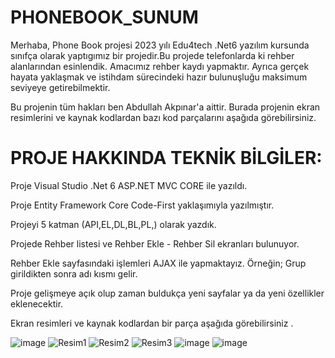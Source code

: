 # PHONEBOOK_SUNUM
Merhaba, Phone Book projesi 2023 yılı Edu4tech .Net6 yazılım kursunda sınıfça olarak yaptıgımız bir projedir.Bu projede telefonlarda ki rehber alanlarından esinlendik. Amacımız rehber kaydı yapmaktır.
Ayrıca gerçek hayata yaklaşmak ve istihdam sürecindeki hazır bulunuşluğu maksimum seviyeye getirebilmektir.

Bu projenin tüm hakları ben Abdullah Akpınar'a aittir. Burada projenin ekran resimlerini ve kaynak kodlardan bazı kod parçalarını aşağıda görebilirsiniz.

# PROJE HAKKINDA TEKNİK BİLGİLER:

Proje Visual Studio .Net 6 ASP.NET MVC CORE ile yazıldı.

Proje Entity Framework Core Code-First yaklaşımıyla yazılmıştır.

Projeyi 5 katman (API,EL,DL,BL,PL,) olarak yazdık. 

Projede Rehber listesi ve Rehber Ekle - Rehber Sil ekranları bulunuyor.

Rehber Ekle sayfasındaki işlemleri AJAX ile yapmaktayız. Örneğin; Grup girildikten sonra adı kısmı gelir.

Proje gelişmeye açık olup zaman buldukça yeni sayfalar ya da yeni özellikler eklenecektir.

Ekran resimleri ve kaynak kodlardan bir parça aşağıda görebilirsiniz .

![image](https://github.com/Abdullahakp/PhoneBook_Sunum/assets/65625793/e545be77-6755-4994-810c-c1434b89aa2b)
![Resim1](https://github.com/Abdullahakp/PhoneBook_Sunum/assets/65625793/f30b2c41-6568-4e21-8cd4-eaf655ebc3df)
![Resim2](https://github.com/Abdullahakp/PhoneBook_Sunum/assets/65625793/cb1b9a6e-5532-4e95-8809-b1035561a14a)
![Resim3](https://github.com/Abdullahakp/PhoneBook_Sunum/assets/65625793/a82dbbcb-f048-427c-821d-e7614de95e22)
![image](https://github.com/Abdullahakp/PhoneBook_Sunum/assets/65625793/704f4285-7bc2-42e2-95c8-8030a0eb94a5)
![image](https://github.com/Abdullahakp/PhoneBook_Sunum/assets/65625793/fd07843c-8dab-4ee9-a4d4-70a0ad58cd8a)


